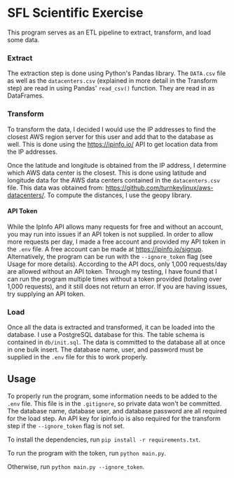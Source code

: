 # SFL Scientific Exercise

This program serves as an ETL pipeline to extract, transform, and load some data.

### Extract
The extraction step is done using Python's Pandas library. The `DATA.csv` file as well as the `datacenters.csv` (explained
in more detail in the Transform step) are read in using Pandas' `read_csv()` function. They are read in as DataFrames.

### Transform
To transform the data, I decided I would use the IP addresses to find the closest AWS region server for this user and
add that to the database as well. This is done using the https://ipinfo.io/ API to get location data from the IP
addresses.

Once the latitude and longitude is obtained from the IP address, I determine which AWS data center is the closest. This
is done using latitude and longitude data for the AWS data centers contained in the `datacenters.csv` file. This data
was obtained from: https://github.com/turnkeylinux/aws-datacenters/. To compute the distances, I use the geopy library.

#### API Token
While the IpInfo API allows many requests for free and without an account, you may run into issues if an API token is
not supplied. In order to allow more requests per day, I made a free account and provided my API token in the `.env` file.
A free account can be made at https://ipinfo.io/signup. Alternatively, the program can be run with the `--ignore_token`
flag (see Usage for more details). According to the API docs, only 1,000 requests/day are allowed without an API token.
Through my testing, I have found that I can run the program multiple times without a token provided (totaling over 1,000
requests), and it still does not return an error. If you are having issues, try supplying an API token.

### Load
Once all the data is extracted and transformed, it can be loaded into the database. I use a PostgreSQL database for this.
The table schema is contained in `db/init.sql`. The data is committed to the database all at once in one bulk insert.
The database name, user, and password must be supplied in the `.env` file for this to work properly.

## Usage

To properly run the program, some information needs to be added to the `.env` file. This file is in the `.gitignore`,
so private data won't be committed. The database name, database user, and database password are all required for the
load step. An API key for ipinfo.io is also required for the transform step if the `--ignore_token` flag is not set.

To install the dependencies, run `pip install -r requirements.txt`.

To run the program with the token, run `python main.py`.

Otherwise, run `python main.py --ignore_token`.